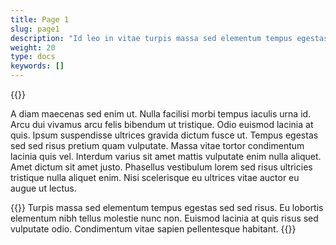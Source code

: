 ```yaml
---
title: Page 1
slug: page1
description: "Id leo in vitae turpis massa sed elementum tempus egestas."
weight: 20
type: docs
keywords: []
---
```


{{<insertImage image="image.png" description="Description de l'image" class="bord toto">}}

A diam maecenas sed enim ut. Nulla facilisi morbi tempus iaculis urna id. Arcu dui vivamus arcu felis bibendum ut tristique. 
Odio euismod lacinia at quis. Ipsum suspendisse ultrices gravida dictum fusce ut. Tempus egestas sed sed risus pretium quam vulputate. 
Massa vitae tortor condimentum lacinia quis vel. Interdum varius sit amet mattis vulputate enim nulla aliquet. Amet dictum sit amet justo. 
Phasellus vestibulum lorem sed risus ultricies tristique nulla aliquet enim. Nisi scelerisque eu ultrices vitae auctor eu augue ut lectus.

{{<alert title="Der I14Y-Chatbot beantwortet Fragen in verschiedenen Sprachen" color="success">}}
Turpis massa sed elementum tempus egestas sed sed risus. Eu lobortis elementum nibh tellus molestie nunc non. 
Euismod lacinia at quis risus sed vulputate odio. Condimentum vitae sapien pellentesque habitant.
{{</alert>}}
